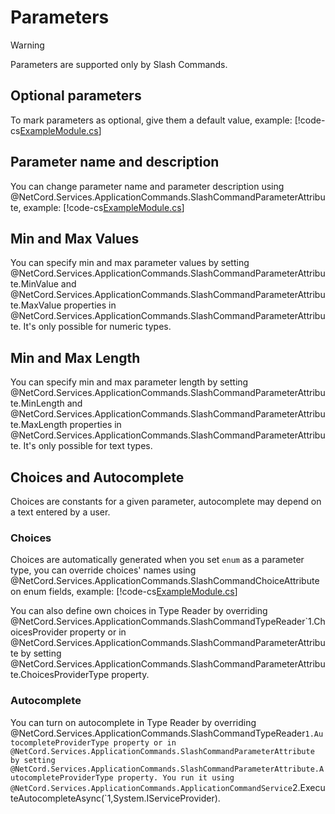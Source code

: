 # Parameters

> [!WARNING]
> Parameters are supported only by Slash Commands.

## Optional parameters
To mark parameters as optional, give them a default value, example:
[!code-cs[ExampleModule.cs](Parameters/ExampleModule.cs#L9-L14)]

## Parameter name and description
You can change parameter name and parameter description using @NetCord.Services.ApplicationCommands.SlashCommandParameterAttribute, example:
[!code-cs[ExampleModule.cs](Parameters/ExampleModule.cs#L16-L20)]

## Min and Max Values
You can specify min and max parameter values by setting @NetCord.Services.ApplicationCommands.SlashCommandParameterAttribute.MinValue and @NetCord.Services.ApplicationCommands.SlashCommandParameterAttribute.MaxValue properties in @NetCord.Services.ApplicationCommands.SlashCommandParameterAttribute. It's only possible for numeric types.

## Min and Max Length
You can specify min and max parameter length by setting @NetCord.Services.ApplicationCommands.SlashCommandParameterAttribute.MinLength and @NetCord.Services.ApplicationCommands.SlashCommandParameterAttribute.MaxLength properties in @NetCord.Services.ApplicationCommands.SlashCommandParameterAttribute. It's only possible for text types.

## Choices and Autocomplete
Choices are constants for a given parameter, autocomplete may depend on a text entered by a user.

### Choices
Choices are automatically generated when you set `enum` as a parameter type, you can override choices' names using @NetCord.Services.ApplicationCommands.SlashCommandChoiceAttribute on enum fields, example:
[!code-cs[ExampleModule.cs](Parameters/ExampleModule.cs#L22-L35)]

You can also define own choices in Type Reader by overriding @NetCord.Services.ApplicationCommands.SlashCommandTypeReader`1.ChoicesProvider property or in @NetCord.Services.ApplicationCommands.SlashCommandParameterAttribute by setting @NetCord.Services.ApplicationCommands.SlashCommandParameterAttribute.ChoicesProviderType property.

### Autocomplete
You can turn on autocomplete in Type Reader by overriding @NetCord.Services.ApplicationCommands.SlashCommandTypeReader`1.AutocompleteProviderType property or in @NetCord.Services.ApplicationCommands.SlashCommandParameterAttribute by setting @NetCord.Services.ApplicationCommands.SlashCommandParameterAttribute.AutocompleteProviderType property. You run it using @NetCord.Services.ApplicationCommands.ApplicationCommandService`2.ExecuteAutocompleteAsync(`1,System.IServiceProvider).